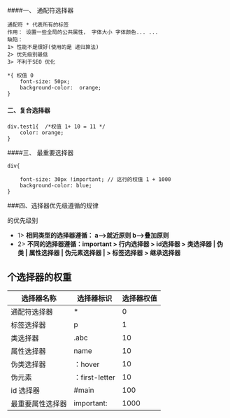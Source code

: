 
####一、 通配符选择器
```objc
通配符 * 代表所有的标签
作用： 设置一些全局的公共属性， 字体大小 字体颜色... ...
缺陷：
1> 性能不是很好(使用的是 递归算法)
2> 优先级别最低
3> 不利于SEO 优化

*{ 权值 0
    font-size: 50px;
    background-color:  orange;
}

```


#### 二、复合选择器
```objc
div.test1{  /*权值 1+ 10 = 11 */
    color: orange;
}
```


####三、 最重要选择器
```objc
div{ 
    
    font-size: 30px !important; // 这行的权值 1 + 1000
    background-color: blue;
}
```


###四、选择器优先级遵循的规律

的优先级别
- 1> **相同类型的选择器遵循： a-->就近原则  b-->叠加原则**
- 2> **不同的选择器遵循：important > 行内选择器 > id选择器 > 类选择器 | 伪类 | 属性选择器 | 伪元素选择器 | > 标签选择器 > 继承选择器**



## 个选择器的权重
|选择器名称|选择器标识| 选择器权值|
|-|-|-|
|通配符选择器|*|0|
|标签选择器|p|1|
|类选择器|.abc|10|
|属性选择器|name|10|
|伪类选择器|：hover|10|
|伪元素|：first-letter|10|
|id 选择器| #main|100|
|最重要属性选择器|important:|1000|






















